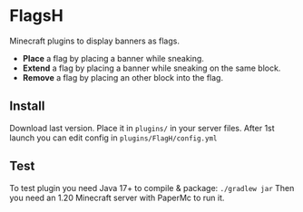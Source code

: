 # FlagsH
Minecraft plugins to display banners as flags.

- **Place** a flag by placing a banner while sneaking.
- **Extend** a flag by placing a banner while sneaking on the same block.
- **Remove** a flag by placing an other block into the flag.


## Install
Download last version.
Place it in `plugins/` in your server files.
After 1st launch you can edit config in `plugins/FlagH/config.yml`

## Test
To test plugin you need Java 17+ to compile & package: `./gradlew jar`
Then you need an 1.20 Minecraft server with PaperMc to run it.
